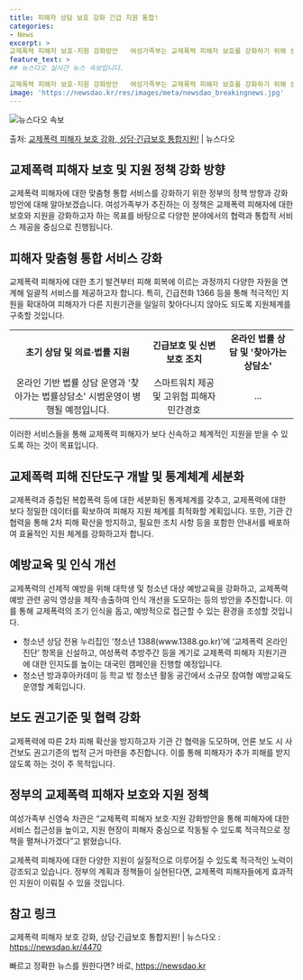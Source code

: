 ```yaml
---
title: 피해자 상담 보호 강화 긴급 지원 통합!
categories:
- News
excerpt: >
교제폭력 피해자 보호·지원 강화방안   여성가족부는 교제폭력 피해자 보호를 강화하기 위해 상담, 긴급보호, …
feature_text: >
## 뉴스다오 실시간 뉴스 속보입니다.

교제폭력 피해자 보호·지원 강화방안   여성가족부는 교제폭력 피해자 보호를 강화하기 위해 상담, 긴급보호, …
image: 'https://newsdao.kr/res/images/meta/newsdao_breakingnews.jpg'
---
```


![뉴스다오 속보](https://newsdao.kr/res/images/meta/newsdao_breakingnews.jpg)

<p>출처: <a href="https://newsdao.kr/4470" rel="dofollow">교제폭력 피해자 보호 강화, 상담·긴급보호 통합지원!</a> | 뉴스다오</p>

<h2>교제폭력 피해자 보호 및 지원 정책 강화 방향</h2>
<p data-ke-size="size16">교제폭력 피해자에 대한 맞춤형 통합 서비스를 강화하기 위한 정부의 정책 방향과 강화 방안에 대해 알아보겠습니다. 여성가족부가 추진하는 이 정책은 교제폭력 피해자에 대한 보호와 지원을 강화하고자 하는 목표를 바탕으로 다양한 분야에서의 협력과 통합적 서비스 제공을 중심으로 진행됩니다.</p>

<h2 data-ke-size="size26"><b>피해자 맞춤형 통합 서비스 강화</b></h2>
<p data-ke-size="size16">교제폭력 피해자에 대한 초기 발견부터 피해 회복에 이르는 과정까지 다양한 자원을 연계해 일괄적 서비스를 제공하고자 합니다. 특히, 긴급전화 1366 등을 통해 적극적인 지원을 확대하여 피해자가 다른 지원기관을 일일히 찾아다니지 않아도 되도록 지원체계를 구축할 것입니다.</p>

<table>
  <tr>
    <td style="text-align: center; height: 17px;"><b>초기 상담 및 의료·법률 지원</b></td>
    <td style="text-align: center; height: 17px;"><b>긴급보호 및 신변 보호 조치</b></td>
    <td style="text-align: center; height: 17px;"><b>온라인 법률 상담 및 '찾아가는 상담소'</b></td>
  </tr>
  <tr>
    <td style="text-align: center; height: 17px;">온라인 기반 법률 상담 운영과 '찾아가는 법률상담소' 시범운영이 병행될 예정입니다.</td>
    <td style="text-align: center; height: 17px;">스마트워치 제공 및 고위험 피해자 민간경호</td>
    <td style="text-align: center; height: 17px;">...</td>
  </tr>
</table>

<p data-ke-size="size16">이러한 서비스들을 통해 교제폭력 피해자가 보다 신속하고 체계적인 지원을 받을 수 있도록 하는 것이 목표입니다.</p>
<h2 data-ke-size="size26"><b>교제폭력 피해 진단도구 개발 및 통계체계 세분화</b></h2>
<p data-ke-size="size16">교제폭력과 중첩된 복합폭력 등에 대한 세분화된 통계체계를 갖추고, 교제폭력에 대한 보다 정밀한 데이터를 확보하여 피해자 지원 체계를 최적화할 계획입니다. 또한, 기관 간 협력을 통해 2차 피해 확산을 방지하고, 필요한 조치 사항 등을 포함한 안내서를 배포하여 효율적인 지원 체계를 강화하고자 합니다.</p>

<h2 data-ke-size="size26"><b>예방교육 및 인식 개선</b></h2>
<p data-ke-size="size16">교제폭력의 선제적 예방을 위해 대학생 및 청소년 대상 예방교육을 강화하고, 교제폭력 예방 관련 공익 영상을 제작·송출하여 인식 개선을 도모하는 등의 방안을 추진합니다. 이를 통해 교제폭력의 조기 인식을 돕고, 예방적으로 접근할 수 있는 환경을 조성할 것입니다.</p>

<ul>
  <li>청소년 상담 전용 누리집인 ‘청소년 1388(www.1388.go.kr)’에 ‘교제폭력 온라인 진단’ 항목을 신설하고, 여성폭력 추방주간 등을 계기로 교제폭력 피해자 지원기관에 대한 인지도를 높이는 대국민 캠페인을 진행할 예정입니다.</li>
  <li>청소년 방과후아카데미 등 학교 밖 청소년 활동 공간에서 소규모 참여형 예방교육도 운영할 계획입니다.</li>
</ul>

<h2 data-ke-size="size26"><b>보도 권고기준 및 협력 강화</b></h2>
<p data-ke-size="size16">교제폭력에 따른 2차 피해 확산을 방지하고자 기관 간 협력을 도모하며, 언론 보도 시 사건보도 권고기준의 법적 근거 마련을 추진합니다. 이를 통해 피해자가 추가 피해를 받지 않도록 하는 것이 주 목적입니다.</p>

<h2 data-ke-size="size26"><b>정부의 교제폭력 피해자 보호와 지원 정책</b></h2>
<p data-ke-size="size16">여성가족부 신영숙 차관은 “교제폭력 피해자 보호·지원 강화방안을 통해 피해자에 대한 서비스 접근성을 높이고, 지원 현장이 피해자 중심으로 작동될 수 있도록 적극적으로 정책을 펼쳐나가겠다”고 밝혔습니다.</p>

<p data-ke-size="size16">교제폭력 피해자에 대한 다양한 지원이 실질적으로 이루어질 수 있도록 적극적인 노력이 강조되고 있습니다. 정부의 계획과 정책들이 실현된다면, 교제폭력 피해자들에게 효과적인 지원이 이뤄질 수 있을 것입니다. </p>

<h2 data-ke-size="size26"><b>참고 링크</b></h2>
<p data-ke-size="size16">교제폭력 피해자 보호 강화, 상담·긴급보호 통합지원! | 뉴스다오 : <a href="https://newsdao.kr/4470">https://newsdao.kr/4470</a></p> 

빠르고 정확한 뉴스를 원한다면? 바로, <a href="https://newsdao.kr" rel="dofollow">https://newsdao.kr</a>


    
